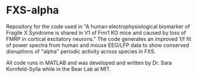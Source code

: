 # FXS-alpha
Repository for the code used in "A human electrophysiological biomarker of Fragile X Syndrome is shared in V1 of Fmr1 KO mice and caused by loss of FMRP in cortical excitatory neurons." The code generates an improved 1/f fit of power spectra from human and mouse EEG/LFP data to show conserved disruptions of "alpha" periodic activity across species in FXS.

All code runs in MATLAB and was developed and written by Dr. Sara Kornfeld-Sylla while in the Bear Lab at MIT.
